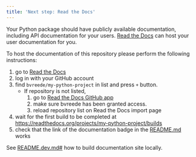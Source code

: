 ```yaml
---
title: 'Next step: Read the Docs'
---
```


Your Python package should have publicly available documentation, including API documentation for your users.
[Read the Docs](https://readthedocs.org) can host your user documentation for you.

To host the documentation of this repository please perform the following instructions:

1. go to [Read the Docs](https://readthedocs.org/dashboard/import/?)
1. log in with your GitHub account
1. find `bvreede/my-python-project` in list and press `+` button.
   * If repository is not listed,
      1. go to [Read the Docs GitHub app](https://github.com/settings/connections/applications/fae83c942bc1d89609e2)
      2. make sure bvreede has been granted access.
      3. reload repository list on Read the Docs import page
1. wait for the first build to be completed at <https://readthedocs.org/projects/my-python-project/builds>
1. check that the link of the documentation badge in the [README.md](git@github.com:bvreede/my-python-project) works

See [README.dev.md#](git@github.com:bvreede/my-python-project/blob/main/README.dev.md#generating-the-api-docs) how to build documentation site locally.

